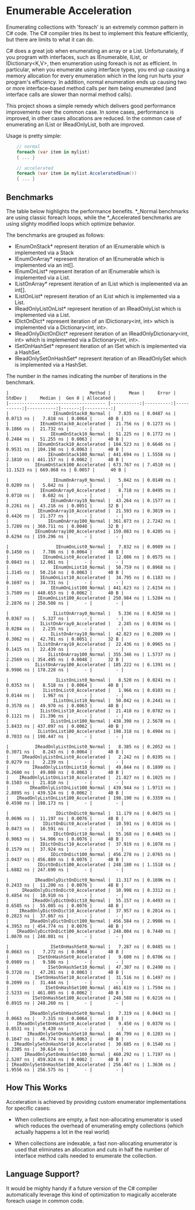 # Enumerable Acceleration

Enumerating collections with 'foreach' is an extremely common pattern in C# code.
The C# compiler tries its best to implement this feature efficiently, but there are
limits to what it can do.

C# does a great job when enumerating an array or a List<T>. Unfortunately, if you program
with interfaces, such as IEnumerable<T>, IList<T>, or IDictionary<K,V>, then enumeration using
foreach is not as efficient. In particular, when you enumerate using interface types, you end
up causing a memory allocation for every enumeration which in the long run hurts your program's
efficiency. In addition, normal enumeration ends up causing two or more interface-based method
calls per item being enumerated (and interface calls are slower than normal method calls).

This project shows a simple remedy which delivers good performance improvements over the common
case. In some cases, performance is improved, in other cases allocations are reduced. In 
the common case of enumerating an IList or IReadOnlyList, both are improved.

Usage is pretty simple:

```csharp
	// normal
	foreach (var item in mylist)
	{ ... }

	// accelerated
	foreach (var item in mylist.AcceleratedEnum())
	{ ... }
```

## Benchmarks

The table below highlights the performance benefits. *_Normal benchmarks are using classic foreach
loops, while the *_Accelerated benchmarks are using slighty modified loops which optimize behavior.

The benchmarks are grouped as follows:

* IEnumOnStack* represent iteration of an IEnumerable<int> which is implemented via a Stack<int>
* IEnumOnArray* represent iteration of an IEnumerable<int> which is implemented via an int[].
* IEnumOnList* represent iteration of an IEnumerable<int> which is implemented via a List<int>.
* IListOnArray* represent iteration of an IList<int> which is implemented via an int[].
* IListOnList* represent iteration of an IList<int> which is implemented via a List<int>.
* IReadOnlyListOnList* represent iteration of an IReadOnlyList<int> which is implemented via a List<int>.
* IDictOnDict* represent iteration of an IDictionary<int, int> which is implemented via a Dictionary<int, int>.
* IReadOnlyDictOnDict* represent iteration of an IReadOnlyDictionary<int, int> which is implemented via a Dictionary<int, int>.
* ISetOnHashSet* represent iteration of an ISet<int> which is implemented via a HashSet<int>.
* IReadOnlySetOnHashSet* represent iteration of an IReadOnlySet<int> which is implemented via a HashSet<int>.

The number in the names indicating the number of iterations in the benchmark.


```
|                               Method |       Mean |     Error |     StdDev |     Median |  Gen 0 | Allocated |
|------------------------------------- |-----------:|----------:|-----------:|-----------:|-------:|----------:|
|                 IEnumOnStack0_Normal |   7.835 ns | 0.0487 ns |  0.0713 ns |   7.818 ns | 0.0064 |      40 B |
|            IEnumOnStack0_Accelerated |  21.756 ns | 0.1273 ns |  0.1866 ns |  21.732 ns |      - |         - |
|                IEnumOnStack10_Normal |  51.225 ns | 0.1772 ns |  0.2484 ns |  51.255 ns | 0.0063 |      40 B |
|           IEnumOnStack10_Accelerated | 104.523 ns | 0.6646 ns |  0.9531 ns | 104.198 ns | 0.0063 |      40 B |
|               IEnumOnStack100_Normal | 441.694 ns | 1.5558 ns |  2.1810 ns | 441.157 ns | 0.0062 |      40 B |
|          IEnumOnStack100_Accelerated | 673.767 ns | 7.4510 ns | 11.1523 ns | 669.868 ns | 0.0057 |      40 B |

|                 IEnumOnArray0_Normal |   5.042 ns | 0.0149 ns |  0.0209 ns |   5.042 ns |      - |         - |
|            IEnumOnArray0_Accelerated |   8.718 ns | 0.0495 ns |  0.0710 ns |   8.682 ns |      - |         - |
|                IEnumOnArray10_Normal |  43.264 ns | 0.1577 ns |  0.2261 ns |  43.216 ns | 0.0051 |      32 B |
|           IEnumOnArray10_Accelerated |  21.593 ns | 0.3019 ns |  0.4426 ns |  21.377 ns |      - |         - |
|               IEnumOnArray100_Normal | 361.073 ns | 2.7242 ns |  3.7289 ns | 360.711 ns | 0.0048 |      32 B |
|          IEnumOnArray100_Accelerated | 159.083 ns | 0.4205 ns |  0.6294 ns | 159.296 ns |      - |         - |

|                  IEnumOnList0_Normal |   7.832 ns | 0.0989 ns |  0.1450 ns |   7.786 ns | 0.0064 |      40 B |
|             IEnumOnList0_Accelerated |  12.086 ns | 0.0575 ns |  0.0843 ns |  12.061 ns |      - |         - |
|                 IEnumOnList10_Normal |  50.759 ns | 0.8968 ns |  1.3145 ns |  50.214 ns | 0.0063 |      40 B |
|            IEnumOnList10_Accelerated |  34.795 ns | 0.1183 ns |  0.1697 ns |  34.731 ns |      - |         - |
|                IEnumOnList100_Normal | 441.623 ns | 2.6154 ns |  3.7509 ns | 440.653 ns | 0.0062 |      40 B |
|           IEnumOnList100_Accelerated | 250.984 ns | 1.5284 ns |  2.2876 ns | 250.508 ns |      - |         - |

|                 IListOnArray0_Normal |   5.336 ns | 0.0250 ns |  0.0367 ns |   5.327 ns |      - |         - |
|            IListOnArray0_Accelerated |   2.245 ns | 0.0194 ns |  0.0284 ns |   2.235 ns |      - |         - |
|                IListOnArray10_Normal |  42.823 ns | 0.2089 ns |  0.3062 ns |  42.781 ns | 0.0051 |      32 B |
|           IListOnArray10_Accelerated |  22.436 ns | 0.0965 ns |  0.1415 ns |  22.439 ns |      - |         - |
|               IListOnArray100_Normal | 355.346 ns | 1.5737 ns |  2.2569 ns | 354.495 ns | 0.0048 |      32 B |
|          IListOnArray100_Accelerated | 185.222 ns | 6.1391 ns |  8.9986 ns | 178.228 ns |      - |         - |

|                  IListOnList0_Normal |   8.520 ns | 0.0241 ns |  0.0353 ns |   8.518 ns | 0.0064 |      40 B |
|             IListOnList0_Accelerated |   1.966 ns | 0.0103 ns |  0.0144 ns |   1.967 ns |      - |         - |
|                 IListOnList10_Normal |  50.042 ns | 0.2441 ns |  0.3578 ns |  49.970 ns | 0.0063 |      40 B |
|            IListOnList10_Accelerated |  21.418 ns | 0.0782 ns |  0.1121 ns |  21.396 ns |      - |         - |
|                IListOnList100_Normal | 438.398 ns | 2.5678 ns |  3.8433 ns | 437.097 ns | 0.0062 |      40 B |
|           IListOnList100_Accelerated | 198.318 ns | 0.4904 ns |  0.7033 ns | 198.447 ns |      - |         - |

|          IReadOnlyListOnList0_Normal |   8.385 ns | 0.2052 ns |  0.3071 ns |   8.243 ns | 0.0064 |      40 B |
|     IReadOnlyListOnList0_Accelerated |   2.242 ns | 0.0195 ns |  0.0279 ns |   2.239 ns |      - |         - |
|         IReadOnlyListOnList10_Normal |  49.844 ns | 0.1899 ns |  0.2600 ns |  49.808 ns | 0.0063 |      40 B |
|    IReadOnlyListOnList10_Accelerated |  21.827 ns | 0.1025 ns |  0.1503 ns |  21.810 ns |      - |         - |
|        IReadOnlyListOnList100_Normal | 439.944 ns | 1.9713 ns |  2.8895 ns | 439.524 ns | 0.0062 |      40 B |
|   IReadOnlyListOnList100_Accelerated | 198.190 ns | 0.3359 ns |  0.4598 ns | 198.173 ns |      - |         - |

|                  IDictOnDict0_Normal |  11.179 ns | 0.0475 ns |  0.0696 ns |  11.197 ns | 0.0076 |      48 B |
|             IDictOnDict0_Accelerated |  10.591 ns | 0.0316 ns |  0.0473 ns |  10.591 ns |      - |         - |
|                 IDictOnDict10_Normal |  55.168 ns | 0.6465 ns |  0.9063 ns |  54.906 ns | 0.0076 |      48 B |
|            IDictOnDict10_Accelerated |  37.919 ns | 0.1078 ns |  0.1579 ns |  37.924 ns |      - |         - |
|                IDictOnDict100_Normal | 456.278 ns | 2.0765 ns |  3.0437 ns | 456.889 ns | 0.0076 |      48 B |
|           IDictOnDict100_Accelerated | 248.180 ns | 1.1518 ns |  1.6882 ns | 247.690 ns |      - |         - |

|          IReadOnlyDictOnDict0_Normal |  11.317 ns | 0.1696 ns |  0.2433 ns |  11.200 ns | 0.0076 |      48 B |
|     IReadOnlyDictOnDict0_Accelerated |  10.998 ns | 0.3312 ns |  0.4854 ns |  10.910 ns |      - |         - |
|         IReadOnlyDictOnDict10_Normal |  55.157 ns | 0.4493 ns |  0.6585 ns |  55.085 ns | 0.0076 |      48 B |
|    IReadOnlyDictOnDict10_Accelerated |  37.957 ns | 0.2014 ns |  0.2823 ns |  37.867 ns |      - |         - |
|        IReadOnlyDictOnDict100_Normal | 456.584 ns | 2.9986 ns |  4.3953 ns | 454.774 ns | 0.0076 |      48 B |
|   IReadOnlyDictOnDict100_Accelerated | 248.004 ns | 0.7440 ns |  1.0670 ns | 248.081 ns |      - |         - |

|                ISetOnHashSet0_Normal |   7.287 ns | 0.0485 ns |  0.0663 ns |   7.272 ns | 0.0064 |      40 B |
|           ISetOnHashSet0_Accelerated |   9.600 ns | 0.0706 ns |  0.0989 ns |   9.586 ns |      - |         - |
|               ISetOnHashSet10_Normal |  47.307 ns | 0.2490 ns |  0.3728 ns |  47.201 ns | 0.0063 |      40 B |
|          ISetOnHashSet10_Accelerated |  31.516 ns | 0.1497 ns |  0.2099 ns |  31.444 ns |      - |         - |
|              ISetOnHashSet100_Normal | 461.619 ns | 1.7594 ns |  2.5233 ns | 461.005 ns | 0.0062 |      40 B |
|         ISetOnHashSet100_Accelerated | 248.588 ns | 0.6216 ns |  0.8915 ns | 248.260 ns |      - |         - |

|        IReadOnlySetOnHashSet0_Normal |   7.319 ns | 0.0443 ns |  0.0663 ns |   7.315 ns | 0.0064 |      40 B |
|   IReadOnlySetOnHashSet0_Accelerated |   9.450 ns | 0.0370 ns |  0.0531 ns |   9.439 ns |      - |         - |
|       IReadOnlySetOnHashSet10_Normal |  46.799 ns | 0.1203 ns |  0.1647 ns |  46.774 ns | 0.0063 |      40 B |
|  IReadOnlySetOnHashSet10_Accelerated |  30.685 ns | 0.1540 ns |  0.2305 ns |  30.614 ns |      - |         - |
|      IReadOnlySetOnHashSet100_Normal | 460.292 ns | 1.7197 ns |  2.5207 ns | 459.824 ns | 0.0062 |      40 B |
| IReadOnlySetOnHashSet100_Accelerated | 256.467 ns | 1.3636 ns |  1.9556 ns | 256.575 ns |      - |         - |
```

## How This Works

Acceleration is achieved by providing custom enumerator implementations for specific cases:

* When collections are empty, a fast non-allocating enumerator is used which reduces the overhead of enumerating empty collections
(which actually happens a lot in the real world)

* When collections are indexable, a fast non-allocating enumerator is used that eliminates an allocation and cuts in half the number
of interface method calls needed to enumerate the collection.

## Language Support?

It would be mighty handy if a future version of the C# compiler automatically leverage this kind of optimization
to magically accelerate foreach usage in common code.

